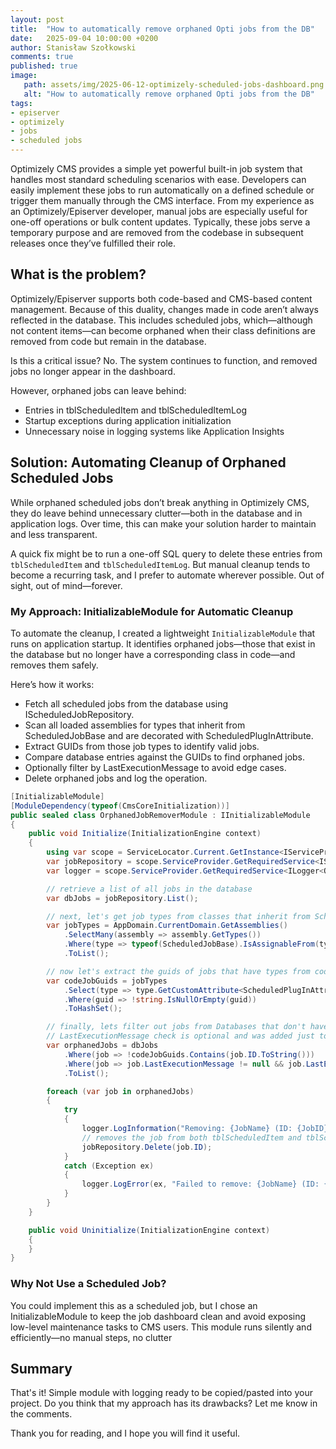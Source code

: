 ```yaml
---
layout: post
title:  "How to automatically remove orphaned Opti jobs from the DB"
date:   2025-09-04 10:00:00 +0200
author: Stanisław Szołkowski
comments: true
published: true
image:
   path: assets/img/2025-06-12-optimizely-scheduled-jobs-dashboard.png
   alt: "How to automatically remove orphaned Opti jobs from the DB"
tags:
- episerver
- optimizely
- jobs
- scheduled jobs
---
```


Optimizely CMS provides a simple yet powerful built-in job system that handles most standard scheduling scenarios with ease. Developers can easily implement these jobs to run automatically on a defined schedule or trigger them manually through the CMS interface. From my experience as an Optimizely/Episerver developer, manual jobs are especially useful for one-off operations or bulk content updates. Typically, these jobs serve a temporary purpose and are removed from the codebase in subsequent releases once they’ve fulfilled their role.

## What is the problem?

Optimizely/Episerver supports both code-based and CMS-based content management. Because of this duality, changes made in code aren’t always reflected in the database. This includes scheduled jobs, which—although not content items—can become orphaned when their class definitions are removed from code but remain in the database.

Is this a critical issue? No. The system continues to function, and removed jobs no longer appear in the dashboard.

However, orphaned jobs can leave behind:

- Entries in tblScheduledItem and tblScheduledItemLog
- Startup exceptions during application initialization
- Unnecessary noise in logging systems like Application Insights

## Solution: Automating Cleanup of Orphaned Scheduled Jobs

While orphaned scheduled jobs don’t break anything in Optimizely CMS, they do leave behind unnecessary clutter—both in the database and in application logs. Over time, this can make your solution harder to maintain and less transparent.

A quick fix might be to run a one-off SQL query to delete these entries from `tblScheduledItem` and `tblScheduledItemLog`. But manual cleanup tends to become a recurring task, and I prefer to automate wherever possible. Out of sight, out of mind—forever.

### My Approach: InitializableModule for Automatic Cleanup

To automate the cleanup, I created a lightweight `InitializableModule` that runs on application startup. It identifies orphaned jobs—those that exist in the database but no longer have a corresponding class in code—and removes them safely.

Here’s how it works:

- Fetch all scheduled jobs from the database using IScheduledJobRepository.
- Scan all loaded assemblies for types that inherit from ScheduledJobBase and are decorated with ScheduledPlugInAttribute.
- Extract GUIDs from those job types to identify valid jobs.
- Compare database entries against the GUIDs to find orphaned jobs.
- Optionally filter by LastExecutionMessage to avoid edge cases.
- Delete orphaned jobs and log the operation.

```c#
[InitializableModule]
[ModuleDependency(typeof(CmsCoreInitialization))]
public sealed class OrphanedJobRemoverModule : IInitializableModule
{
    public void Initialize(InitializationEngine context)
    {
        using var scope = ServiceLocator.Current.GetInstance<IServiceProvider>().CreateScope();
        var jobRepository = scope.ServiceProvider.GetRequiredService<IScheduledJobRepository>();
        var logger = scope.ServiceProvider.GetRequiredService<ILogger<OrphanedJobRemoverModule>>();

        // retrieve a list of all jobs in the database
        var dbJobs = jobRepository.List();

        // next, let's get job types from classes that inherit from ScheduledJobBase and are decorated with ScheduledPlugInAttribute
        var jobTypes = AppDomain.CurrentDomain.GetAssemblies()
            .SelectMany(assembly => assembly.GetTypes())
            .Where(type => typeof(ScheduledJobBase).IsAssignableFrom(type) && type.GetCustomAttribute<ScheduledPlugInAttribute>() != null)
            .ToList();

        // now let's extract the guids of jobs that have types from code from the previous step
        var codeJobGuids = jobTypes
            .Select(type => type.GetCustomAttribute<ScheduledPlugInAttribute>()?.GUID)
            .Where(guid => !string.IsNullOrEmpty(guid))
            .ToHashSet();

        // finally, lets filter out jobs from Databases that don't have their representation in code using guids from previous steps, and also as an optional check for the last execution message to be extra safe.  
        // LastExecutionMessage check is optional and was added just to make sure that no extra edge case will be removed. It was a specific requirement, so in a standard project, it can be removed.
        var orphanedJobs = dbJobs
            .Where(job => !codeJobGuids.Contains(job.ID.ToString()))
            .Where(job => job.LastExecutionMessage != null && job.LastExecutionMessage.StartsWith("Could not load type '<assembly_path_to_jobs_directory>"))
            .ToList();

        foreach (var job in orphanedJobs)
        {
            try
            {
                logger.LogInformation("Removing: {JobName} (ID: {JobID})", job.Name, job.ID);
                // removes the job from both tblScheduledItem and tblScheduledItemLog tables
                jobRepository.Delete(job.ID);
            }
            catch (Exception ex)
            {
                logger.LogError(ex, "Failed to remove: {JobName} (ID: {JobID}) with message: {Message}", job.Name, job.ID, ex.Message);
            }
        }
    }

    public void Uninitialize(InitializationEngine context)
    {
    }
}
```

### Why Not Use a Scheduled Job?

You could implement this as a scheduled job, but I chose an InitializableModule to keep the job dashboard clean and avoid exposing low-level maintenance tasks to CMS users. This module runs silently and efficiently—no manual steps, no clutter

## Summary

That's it! Simple module with logging ready to be copied/pasted into your project. Do you think that my approach has its drawbacks? Let me know in the comments.

Thank you for reading, and I hope you will find it useful.
